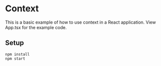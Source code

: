 # Context

This is a basic example of how to use context in a React application. View App.tsx for the example code.

## Setup

```shell
npm install
npm start
```
